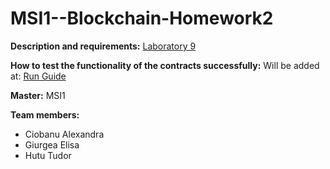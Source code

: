 # MSI1--Blockchain-Homework2

**Description and requirements:** [Laboratory 9](https://profs.info.uaic.ro/~eonica/blockchain/lab09.html)

**How to test the functionality of the contracts successfully:** Will be added at: [Run Guide](https://docs.google.com/document/d/1D55CO_22iU68CABh949HySbt3RYjoYGD8t68699sbFo/view)

**Master:** MSI1

**Team members:**
- Ciobanu Alexandra
- Giurgea Elisa
- Hutu Tudor
